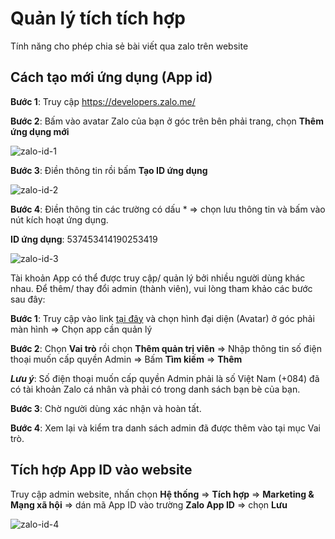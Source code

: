 # Quản lý tích tích hợp

Tính năng cho phép chia sẻ bài viết qua zalo trên website

## Cách tạo mới ứng dụng (App id)

**Bước 1**: Truy cập https://developers.zalo.me/

**Bước 2**: Bấm vào avatar Zalo của bạn ở góc trên bên phải trang, chọn **Thêm ứng dụng mới**

![zalo-id-1]({{site.baseurl}}/../media/data/news/2022/hdsd-pisale/zalo-id-1.jpg)

**Bước 3**: Điền thông tin rồi bấm **Tạo ID ứng dụng**

![zalo-id-2]({{site.baseurl}}/../media/data/news/2022/hdsd-pisale/zalo-id-2.jpg)

**Bước 4**: Điền thông tin các trường có dấu * => chọn lưu thông tin và bấm vào nút kích hoạt ứng dụng.

**ID ứng dụng**: 537453414190253419

![zalo-id-3]({{site.baseurl}}/../media/data/news/2022/hdsd-pisale/zalo-id-3.jpg)

Tài khoản App có thể được truy cập/ quản lý bởi nhiều người dùng khác nhau. Để thêm/ thay đổi admin (thành viên), vui lòng tham khảo các bước sau đây:

**Bước 1**: Truy cập vào link [tại đây](https://developers.zalo.me/) và chọn hình đại diện (Avatar) ở góc phải màn hình => Chọn app cần quản lý

**Bước 2**: Chọn **Vai trò** rồi chọn **Thêm quản trị viên** => Nhập thông tin số điện thoại muốn cấp quyền Admin => Bấm **Tìm kiếm** => **Thêm**

_**Lưu ý**_: Số điện thoại muốn cấp quyền Admin phải là số Việt Nam (+084) đã có tài khoản Zalo cá nhân và phải có trong danh sách bạn bè của bạn.

**Bước 3**: Chờ người dùng xác nhận và hoàn tất.

**Bước 4**: Xem lại và kiểm tra danh sách admin đã được thêm vào tại mục Vai trò.

## Tích hợp App ID vào website

Truy cập admin website, nhấn chọn **Hệ thống** => **Tích hợp** => **Marketing & Mạng xã hội** => dán mã App ID vào trường **Zalo App ID** => chọn **Lưu**

![zalo-id-4]({{site.baseurl}}/../media/data/news/2022/hdsd-pisale/zalo-id-4.jpg)
